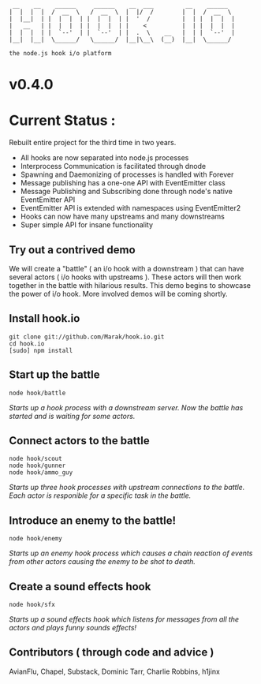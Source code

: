     __    __    ______     ______    __  ___         __    ______   
    |  |  |  |  /  __  \   /  __  \  |  |/  /        |  |  /  __  \  
    |  |__|  | |  |  |  | |  |  |  | |  '  /         |  | |  |  |  | 
    |   __   | |  |  |  | |  |  |  | |    <          |  | |  |  |  | 
    |  |  |  | |  `--'  | |  `--'  | |  .  \    __   |  | |  `--'  | 
    |__|  |__|  \______/   \______/  |__|\__\  (__)  |__|  \______/  

    the node.js hook i/o platform

# v0.4.0

# Current Status :

Rebuilt entire project for the third time in two years.

- All hooks are now separated into node.js processes
- Interprocess Communication is facilitated through dnode
- Spawning and Daemonizing of processes is handled with Forever
- Message publishing has a one-one API with EventEmitter class 
- Message Publishing and Subscribing done through node's native EventEmitter API
- EventEmitter API is extended with namespaces using EventEmitter2
- Hooks can now have many upstreams and many downstreams
- Super simple API for insane functionality


## Try out a contrived demo 

We will create a "battle" ( an i/o hook with a downstream ) that can have several actors ( i/o hooks with upstreams ). These actors will then work together in the battle with hilarious results. This demo begins to showcase the power of i/o hook. More involved demos will be coming shortly. 

## Install hook.io

    git clone git://github.com/Marak/hook.io.git
    cd hook.io
    [sudo] npm install
    
## Start up the battle

    node hook/battle
    
*Starts up a hook process with a downstream server. Now the battle has started and is waiting for some actors.*


## Connect actors to the battle

    node hook/scout
    node hook/gunner
    node hook/ammo_guy

*Starts up three hook processes with upstream connections to the battle. Each actor is responible for a specific task in the battle.*

## Introduce an enemy to the battle!

    node hook/enemy
   
*Starts up an enemy hook process which causes a chain reaction of events from other actors causing the enemy to be shot to death.*


## Create a sound effects hook

    node hook/sfx
   
*Starts up a sound effects hook which listens for messages from all the actors and plays funny sounds effects!*



    
## Contributors ( through code and advice )

AvianFlu, Chapel, Substack, Dominic Tarr, Charlie Robbins, h1jinx
